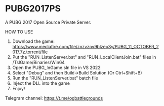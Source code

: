 # PUBG2017PS
A PUBG 2017 Open Source Private Server.

HOW TO USE
  1. Download the game: https://www.mediafire.com/file/znzvznv9blzeo3y/PUBG_11_OCTOBER_2017.7z.torrent/file
  2. Put the "RUN_ListenServer.bat" and "RUN_LocalClientJoin.bat" files in /TslGame/Binaries/Win64
  3. Open the PUBG_InGame.sln file in VS 2022
  4. Select "Debug" and then Build->Build Solution (Or Ctrl+Shift+B)
  5. Run the "RUN_ListenServer.bat" batch file
  6. Inject the DLL into the game
  7. Enjoy!

Telegram channel: https://t.me/ogbattlegrounds
